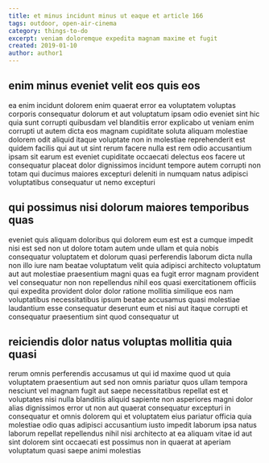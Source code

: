 ```yaml
---
title: et minus incidunt minus ut eaque et article 166
tags: outdoor, open-air-cinema
category: things-to-do
excerpt: veniam doloremque expedita magnam maxime et fugit
created: 2019-01-10
author: author1
---
```


## enim minus eveniet velit eos quis eos

ea enim incidunt dolorem enim quaerat error ea voluptatem voluptas corporis consequatur dolorum et aut voluptatum ipsam odio eveniet sint hic quia sunt corrupti quibusdam vel blanditiis error explicabo ut veniam enim corrupti ut autem dicta eos magnam cupiditate soluta aliquam molestiae dolorem odit aliquid itaque voluptate non in molestiae reprehenderit est quidem facilis qui aut ut sint rerum facere nulla est rem odio accusantium ipsam sit earum est eveniet cupiditate occaecati delectus eos facere ut consequatur placeat dolor dignissimos incidunt tempore autem corrupti non totam qui ducimus maiores excepturi deleniti in numquam natus adipisci voluptatibus consequatur ut nemo excepturi

## qui possimus nisi dolorum maiores temporibus quas

eveniet quis aliquam doloribus qui dolorem eum est est a cumque impedit nisi est sed non ut dolore totam autem unde ullam et quia nobis consequatur voluptatem et dolorum quasi perferendis laborum dicta nulla non illo iure nam beatae voluptatum velit quia adipisci architecto voluptatum aut aut molestiae praesentium magni quas ea fugit error magnam provident vel consequatur non non repellendus nihil eos quasi exercitationem officiis qui expedita provident dolor dolor ratione mollitia similique eos nam voluptatibus necessitatibus ipsum beatae accusamus quasi molestiae laudantium esse consequatur deserunt eum et nisi aut itaque corrupti et consequatur praesentium sint quod consequatur ut

## reiciendis dolor natus voluptas mollitia quia quasi

rerum omnis perferendis accusamus ut qui id maxime quod ut quia voluptatem praesentium aut sed non omnis pariatur quos ullam tempora nesciunt vel magnam fugit aut saepe necessitatibus repellat est et voluptates nisi nulla blanditiis aliquid sapiente non asperiores magni dolor alias dignissimos error ut non aut quaerat consequatur excepturi in consequatur et omnis dolorem qui et voluptatem eius pariatur officia quia molestiae odio quas adipisci accusantium iusto impedit laborum ipsa natus laborum repellat repellendus nihil nisi architecto at ea aliquam vitae id aut sint dolorem sint occaecati est possimus non in quaerat at aperiam voluptatum quasi saepe animi molestias
